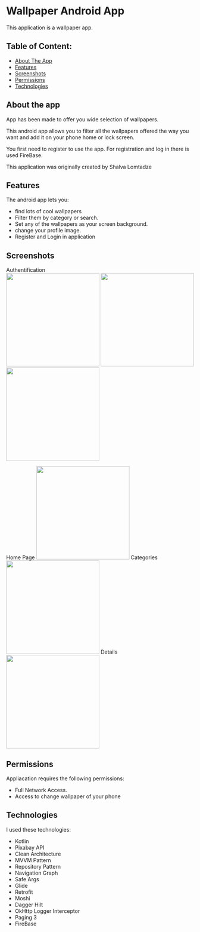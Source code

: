 

# Wallpaper Android App

This application is a wallpaper app.


## Table of Content:

- [About The App](#about-the-app)
- [Features](#features)
- [Screenshots](#screenshots)
- [Permissions](#permissions)
- [Technologies](#technologies)

## About the app

App has been made to offer you wide selection of wallpapers.

This android app allows you to filter all the wallpapers offered the way you want and add it on your phone home or lock screen.

You first need to register to use the app.  For registration and log in there is used FireBase.

This application was originally created by Shalva Lomtadze

## Features

The android app lets you:
- find lots of cool wallpapers
- Filter them by category or search.
- Set any of the wallpapers as your screen background.
- change your profile image.
- Register and Login in application

## Screenshots

Authentification  
<img src="https://i.imgur.com/Jz3SM3V.png" width="250"> <img src="https://i.imgur.com/CgRs5EX.png" width="250">  <img  
src="https://i.imgur.com/FSbWNkT.png" width="250">

Home Page
<img src="https://i.imgur.com/pObJBi9.png" width="250">
Categories
<img src="https://i.imgur.com/nySGOHb.png" width="250">
Details
<img   src="https://i.imgur.com/aDTgFsc.png" width="250">

## Permissions

Appliacation requires the following permissions:
- Full Network Access.
- Access to change wallpaper of your phone

## Technologies

I used these technologies:
- Kotlin
- Pixabay API
- Clean Architecture
- MVVM Pattern
- Repository Pattern
- Navigation Graph
- Safe Args
- Glide
- Retrofit
- Moshi
- Dagger Hilt
- OkHttp Logger Interceptor
- Paging 3
- FireBase